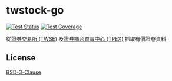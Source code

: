 # twstock-go

[![Test Status](https://github.com/miles170/twstock-go/workflows/tests/badge.svg)](https://github.com/miles170/twstock-go/actions?query=workflow%3Atests)
[![Test Coverage](https://codecov.io/gh/miles170/twstock-go/branch/main/graph/badge.svg)](https://codecov.io/gh/miles170/twstock-go)

從[證券交易所 (TWSE)](https://www.twse.com.tw/zh/) 及[證券櫃台買賣中心 (TPEX)](https://www.tpex.org.tw/web/) 抓取有價證卷資料

## License

[BSD-3-Clause](LICENSE)
